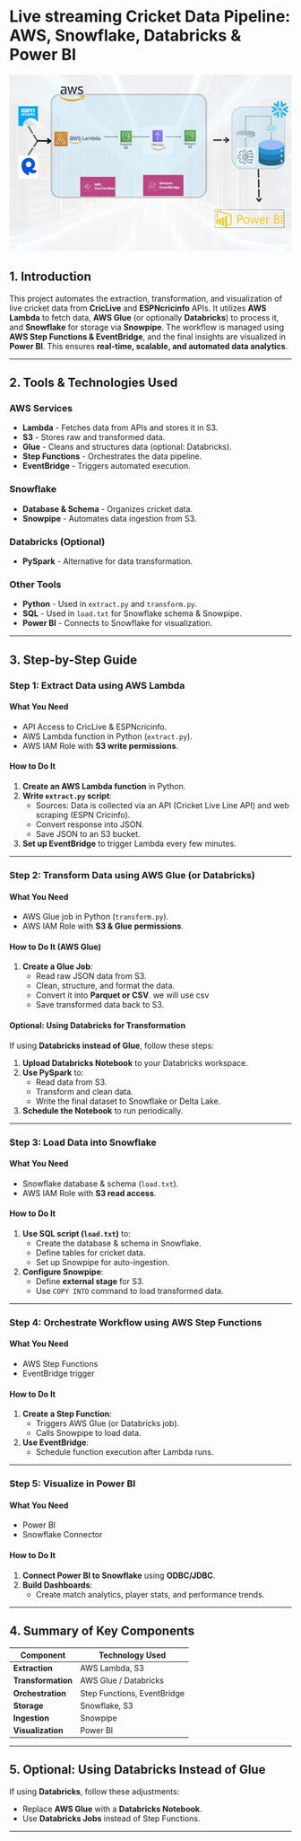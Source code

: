 # **Live streaming Cricket Data Pipeline: AWS, Snowflake, Databricks & Power BI**

![alt text](https://github.com/kabeera1007/Cricket-ETL-Pipeline/blob/main/flowchar_etl_cric.png?raw=true)

## **1. Introduction**
This project automates the extraction, transformation, and visualization of live cricket data from **CricLive** and **ESPNcricinfo** APIs. It utilizes **AWS Lambda** to fetch data, **AWS Glue** (or optionally **Databricks**) to process it, and **Snowflake** for storage via **Snowpipe**. The workflow is managed using **AWS Step Functions & EventBridge**, and the final insights are visualized in **Power BI**. This ensures **real-time, scalable, and automated data analytics**.

---

## **2. Tools & Technologies Used**
### **AWS Services**
- **Lambda** - Fetches data from APIs and stores it in S3.
- **S3** - Stores raw and transformed data.
- **Glue** - Cleans and structures data (optional: Databricks).
- **Step Functions** - Orchestrates the data pipeline.
- **EventBridge** - Triggers automated execution.

### **Snowflake**
- **Database & Schema** - Organizes cricket data.
- **Snowpipe** - Automates data ingestion from S3.

### **Databricks (Optional)**
- **PySpark** - Alternative for data transformation.

### **Other Tools**
- **Python** - Used in `extract.py` and `transform.py`.
- **SQL** - Used in `load.txt` for Snowflake schema & Snowpipe.
- **Power BI** - Connects to Snowflake for visualization.

---

## **3. Step-by-Step Guide**
### **Step 1: Extract Data using AWS Lambda**
####  **What You Need**
- API Access to CricLive & ESPNcricinfo.
- AWS Lambda function in Python (`extract.py`).
- AWS IAM Role with **S3 write permissions**.

#### **How to Do It**
1. **Create an AWS Lambda function** in Python.
2. **Write `extract.py` script**:
   - Sources: Data is collected via an API (Cricket Live Line API) and web scraping (ESPN Cricinfo).
   - Convert response into JSON.
   - Save JSON to an S3 bucket.
3. **Set up EventBridge** to trigger Lambda every few minutes.

---

### **Step 2: Transform Data using AWS Glue (or Databricks)**
####  **What You Need**
- AWS Glue job in Python (`transform.py`).
- AWS IAM Role with **S3 & Glue permissions**.

####  **How to Do It (AWS Glue)**
1. **Create a Glue Job**:
   - Read raw JSON data from S3.
   - Clean, structure, and format the data.
   - Convert it into **Parquet or CSV**. we will use csv
   - Save transformed data back to S3.

####  **Optional: Using Databricks for Transformation**
If using **Databricks instead of Glue**, follow these steps:
1. **Upload Databricks Notebook** to your Databricks workspace.
2. **Use PySpark** to:
   - Read data from S3.
   - Transform and clean data.
   - Write the final dataset to Snowflake or Delta Lake.
3. **Schedule the Notebook** to run periodically.

---

### **Step 3: Load Data into Snowflake**
####  **What You Need**
- Snowflake database & schema (`load.txt`).
- AWS IAM Role with **S3 read access**.

####  **How to Do It**
1. **Use SQL script (`load.txt`)** to:
   - Create the database & schema in Snowflake.
   - Define tables for cricket data.
   - Set up Snowpipe for auto-ingestion.
2. **Configure Snowpipe**:
   - Define **external stage** for S3.
   - Use `COPY INTO` command to load transformed data.

---

### **Step 4: Orchestrate Workflow using AWS Step Functions**
####  **What You Need**
- AWS Step Functions
- EventBridge trigger

####  **How to Do It**
1. **Create a Step Function**:
   - Triggers AWS Glue (or Databricks job).
   - Calls Snowpipe to load data.
2. **Use EventBridge**:
   - Schedule function execution after Lambda runs.

---

### **Step 5: Visualize in Power BI**
####  **What You Need**
- Power BI
- Snowflake Connector

####  **How to Do It**
1. **Connect Power BI to Snowflake** using **ODBC/JDBC**.
2. **Build Dashboards**:
   - Create match analytics, player stats, and performance trends.

---

## **4. Summary of Key Components**
| **Component**     | **Technology Used**          |
|------------------|----------------------------|
| **Extraction**  | AWS Lambda, S3             |
| **Transformation** | AWS Glue / Databricks     |
| **Orchestration** | Step Functions, EventBridge |
| **Storage**      | Snowflake, S3              |
| **Ingestion**   | Snowpipe                    |
| **Visualization** | Power BI                   |

---

## **5. Optional: Using Databricks Instead of Glue**
If using **Databricks**, follow these adjustments:
- Replace **AWS Glue** with a **Databricks Notebook**.
- Use **Databricks Jobs** instead of Step Functions.

---
